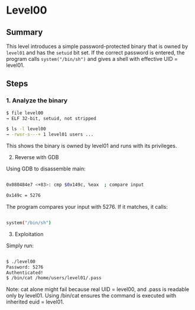 # Level00

## Summary

This level introduces a simple password-protected binary that is owned by `level01` and has the `setuid` bit set. If the correct password is entered, the program calls `system("/bin/sh")` and gives a shell with effective UID = level01.

## Steps

### 1. Analyze the binary

```bash
$ file level00
→ ELF 32-bit, setuid, not stripped

$ ls -l level00
→ -rwsr-s---+ 1 level01 users ...

```

This shows the binary is owned by level01 and runs with its privileges.


2. Reverse with GDB

Using GDB to disassemble main:

```bash

0x080484e7 <+83>: cmp $0x149c, %eax  ; compare input

0x149c = 5276

```

The program compares your input with 5276. If it matches, it calls:

```bash

system("/bin/sh")

```

3. Exploitation

Simply run:

```bash

$ ./level00
Password: 5276
Authenticated!
$ /bin/cat /home/users/level01/.pass

```

Note: cat alone might fail because real UID = level00, and .pass is readable only by level01.
Using /bin/cat ensures the command is executed with inherited euid = level01.